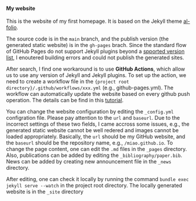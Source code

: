 #### My website



This is the website of my first homepage. It is based on the Jekyll theme [al-folio](https://github.com/alshedivat/al-folio).

The source code is in the `main` branch, and the publish version (the generated static website) is in the `gh-pages` brach. Since the standard flow of GitHub Pages do not support Jekyll plugins beyond a [spported version list](https://pages.github.com/versions/), I enoutered building errors and could not publish the generated sites.

After search, I find one workaround is to use __GitHub Actions__, which allow us to use any version of Jekyll and Jekyll plugins. To set up the action, we need to create a workflow file in the `{project root directory}/.github/workflows/xxx.yml` (e.g., github-pages.yml). The workflow can automatically update the website based on every github push operation. The details can be find in this [tutorial](https://jekyllrb.com/docs/continuous-integration/github-actions/).

You can change the website configuration by editing the `_config.yml` configration file. Please pay attention to the `url` and `baseurl`. Due to the incorrect settings of these two fields, I came accross some issues, e.g., the generated static website cannot be well redered and images cannot be loaded appropriately. Basically, the `url` should be my GitHub website, and the `baseurl` should be the repository name, e.g., `/miao.github.io`. To change the page content, one can edit the `.md` files in the `_pages` directory. Also, publications can be added by editing the `_bibliography/paper.bib`. News can be added by creating new announcement file in the `_news` directory.

After editing, one can check it locally by running the command `bundle exec jekyll serve --watch` in the project root directory. The locally generated website is in the `_site` directory
